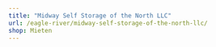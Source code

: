 ```yaml
---
title: "Midway Self Storage of the North LLC"
url: /eagle-river/midway-self-storage-of-the-north-llc/
shop: Mieten
---
```

